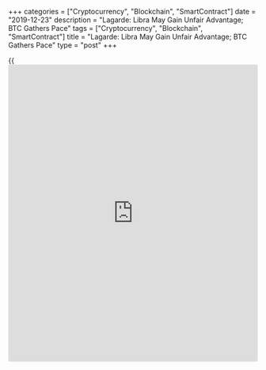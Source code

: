 +++
categories = ["Cryptocurrency", "Blockchain", "SmartContract"]
date = "2019-12-23"
description = "Lagarde: Libra May Gain Unfair Advantage; BTC Gathers Pace"
tags = ["Cryptocurrency", "Blockchain", "SmartContract"]
title = "Lagarde: Libra May Gain Unfair Advantage; BTC Gathers Pace"
type = "post"
+++

{{<iframe id="large-banner" src="https://www.bounty.group/#slide=9.0" width="100%" height="600" scrolling="no" style="border: 0px solid rgb(216, 221, 230); border-radius: 3px;">}}

The newly appointed  European Central Bank (ECB) head Christine Lagarde
considers that Facebook can use its online platforms to advance Libra
and create a monopoly.

![lagarde casts doubts over [Libra](https://www.playgroundfx.com/blog/libra-creator/) future][1]_Photo: Flickr_

In a letter addressed to EU leaders last week, Lagarde noted that
stablecoins solve a lot of the problems connected to the cross-border
payments. They provide users with effective payment instruments and
contribute to the development of financial accessibility.

However, according to Lagarde’s opinion, regulators need to pay special
attention to issues related to market  stablecoin rivalry. Facebook can
gain an unfair dominance by promoting its coin on social networks and
blocking simultaneously competitors.

In addition, Lagarde has concerns that Facebook may use social media
data for its own purposes, which will also be a powerful advantage and
weaken the competitive environment in the industry.

She added that such stablecoins can be put into circulation only after a
comprehensive associative risk assessment. Work in this direction is
ongoing, but the international nature of Libra requires global
coordination and consistency in regulatory matters.

As for the rates of the traditional cryptocurrencies on Monday they are
as follows:

  * Bitcoin surged by 1.43 percent, to 7,525;

  * Ethereum added 0.34 percent, to 132,94;

  * Ripple lost 0.51 percent, to 0,1951;

  * Bitcoin Cash eased by 0.86 percent, to 195,20;

  * Litecoin slipped by 0.05 percent, to 41,9600;

  * Monero gained 1.05 percent, to 48,06 at 1419 GMT. 

   1. /files/filemanager/image/For_Analytics_23/[Libra](https://www.playgroundfx.com/blog/libra-creator/)_stablecoins_flickr.jpg
